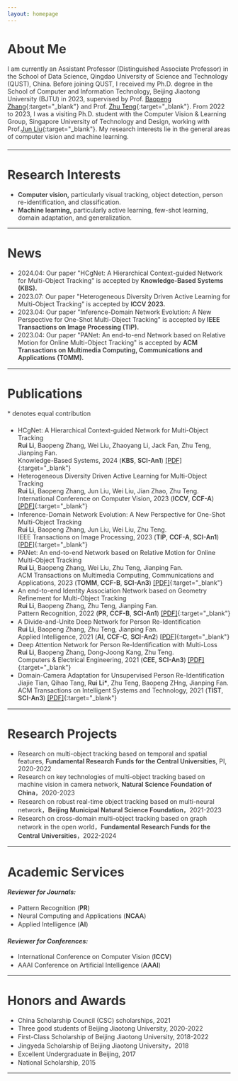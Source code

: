 ```yaml
---
layout: homepage
---
```


# About Me

I am currently an Assistant Professor (Distinguished Associate Professor) in the School of Data Science, Qingdao University of Science and Technology (QUST), China. Before joining QUST, I received my Ph.D. degree in the School of Computer and Information Technology, Beijing Jiaotong University (BJTU) in 2023, supervised by Prof. [Baopeng Zhang](http://faculty.bjtu.edu.cn/8221/){:target="_blank"} and Prof. [Zhu Teng](http://faculty.bjtu.edu.cn/8902/){:target="_blank"}. From 2022 to 2023, I was a visiting Ph.D. student with the Computer Vision & Learning Group, Singapore University of Technology and Design, working with Prof.[Jun Liu](https://people.sutd.edu.sg/~jun_liu/){:target="_blank"}. My research interests lie in the general areas of computer vision and machine learning.

***

# Research Interests
- **Computer vision,** particularly visual tracking, object detection, person re-identification, and classification.
- **Machine learning,** particularly active learning, few-shot learning, domain adaptation, and generalization.

***

# News
- 2024.04: Our paper "HCgNet: A Hierarchical Context-guided Network for Multi-Object Tracking" is accepted by **Knowledge-Based Systems (KBS).**
- 2023.07: Our paper "Heterogeneous Diversity Driven Active Learning for Multi-Object Tracking" is accepted by **ICCV 2023.**
- 2023.04: Our paper "Inference-Domain Network Evolution: A New Perspective for One-Shot Multi-Object Tracking" is accepted by **IEEE Transactions on Image Processing (TIP).**
- 2023.04: Our paper "PANet: An end-to-end Network based on Relative Motion for Online Multi-Object Tracking" is accepted by **ACM Transactions on Multimedia Computing, Communications and Applications (TOMM).**


***

# Publications

\* denotes equal contribution

- HCgNet: A Hierarchical Context-guided Network for Multi-Object Tracking <br>
  **Rui Li**, Baopeng Zhang, Wei Liu, Zhaoyang Li, Jack Fan, Zhu Teng, Jianping Fan. <br>
  Knowledge-Based Systems, 2024 (**KBS**, **SCI-An1**) [[PDF]](https://www.sciencedirect.com/science/article/abs/pii/S0950705124004933?via%3Dihub){:target="_blank"}
- Heterogeneous Diversity Driven Active Learning for Multi-Object Tracking <br>
  **Rui Li**, Baopeng Zhang, Jun Liu, Wei Liu, Jian Zhao, Zhu Teng. <br>
  International Conference on Computer Vision, 2023 (**ICCV**, **CCF-A**) [[PDF]](https://openaccess.thecvf.com/content/ICCV2023/papers/Li_Heterogeneous_Diversity_Driven_Active_Learning_for_Multi-Object_Tracking_ICCV_2023_paper.pdf){:target="_blank"}
- Inference-Domain Network Evolution: A New Perspective for One-Shot Multi-Object Tracking <br>
  **Rui Li**, Baopeng Zhang, Jun Liu, Wei Liu, Zhu Teng. <br>
  IEEE Transactions on Image Processing, 2023 (**TIP**, **CCF-A**, **SCI-An1**) [[PDF]](https://ieeexplore.ieee.org/stamp/stamp.jsp?tp=&arnumber=10091759){:target="_blank"}
- PANet: An end-to-end Network based on Relative Motion for Online Multi-Object Tracking <br>
  **Rui Li**, Baopeng Zhang, Wei Liu, Zhu Teng, Jianping Fan. <br>
  ACM Transactions on Multimedia Computing, Communications and Applications, 2023 (**TOMM**, **CCF-B**, **SCI-An3**) [[PDF]](https://dl.acm.org/doi/pdf/10.1145/3595379){:target="_blank"} 
- An end-to-end Identity Association Network based on Geometry Refinement for Multi-Object Tracking <br>
  **Rui Li**, Baopeng Zhang, Zhu Teng, Jianping Fan. <br>
  Pattern Recognition, 2022 (**PR**, **CCF-B**, **SCI-An1**) [[PDF]](https://www.sciencedirect.com/science/article/pii/S0031320322002199){:target="_blank"}  
- A Divide-and-Unite Deep Network for Person Re-Identification <br>
  **Rui Li**, Baopeng Zhang, Zhu Teng, Jianping Fan. <br>
  Applied Intelligence, 2021 (**AI**, **CCF-C**, **SCI-An2**) [[PDF]](https://link.springer.com/article/10.1007/s10489-020-01880-4){:target="_blank"} 
- Deep Attention Network for Person Re-Identification with Multi-Loss <br>
  **Rui Li**, Baopeng Zhang, Dong-Joong Kang, Zhu Teng. <br>
  Computers & Electrical Engineering, 2021 (**CEE**, **SCI-An3**) [[PDF]](https://www.sciencedirect.com/science/article/abs/pii/S0045790619311395){:target="_blank"}
- Domain-Camera Adaptation for Unsupervised Person Re-Identification <br>
  Jiajie Tian, Qihao Tang, **Rui Li\***, Zhu Teng, Baopeng ZHng, Jianping Fan. <br>
  ACM Transactions on Intelligent Systems and Technology, 2021 (**TIST**, **SCI-An3**) [[PDF]](https://dl.acm.org/doi/pdf/10.1145/3454130){:target="_blank"}
  
***

# Research Projects 
- Research on multi-object tracking based on temporal and spatial features, **Fundamental Research Funds for the Central Universities**, PI, 2020-2022
- Research on key technologies of multi-object tracking based on machine vision in camera network, **Natural Science Foundation of China**，2020-2023
- Research on robust real-time object tracking based on multi-neural network，**Beijing Municipal Natural Science Foundation**，2021-2023
- Research on cross-domain multi-object tracking based on graph network in the open world，**Fundamental Research Funds for the Central Universities**，2022-2024

***

# Academic Services

#### *Reviewer for Journals:*
- Pattern Recognition (**PR**)
- Neural Computing and Applications (**NCAA**)
- Applied Intelligence (**AI**)
  
#### *Reviewer for Conferences:*
- International Conference on Computer Vision (**ICCV**)
- AAAI Conference on Artificial Intelligence (**AAAI**)

***

# Honors and Awards

- China Scholarship Council (CSC) scholarships, 2021
- Three good students of Beijing Jiaotong University, 2020-2022
- First-Class Scholarship of Beijing Jiaotong University, 2018-2022
- Jingyeda Scholarship of Beijing Jiaotong University，2018
- Excellent Undergraduate in Beijing, 2017
- National Scholarship, 2015

***

<script>
var _hmt = _hmt || [];
(function() {
  var hm = document.createElement("script");
  hm.src = "https://hm.baidu.com/hm.js?e65e40065b1673fb2d43f64d90aed14d";
  var s = document.getElementsByTagName("script")[0]; 
  s.parentNode.insertBefore(hm, s);
})();
</script>

<style type="text/css">
  body{
    color: #333333;
  }
  p {
    margin: 0 0 1.5em 0;
  }
  li{
    padding-bottom: 0.1em;
  }
  strong{
    font-weight: 600;
  }
  b{
    font-weight: 600;
    color: #1677D2;
  }
</style>

